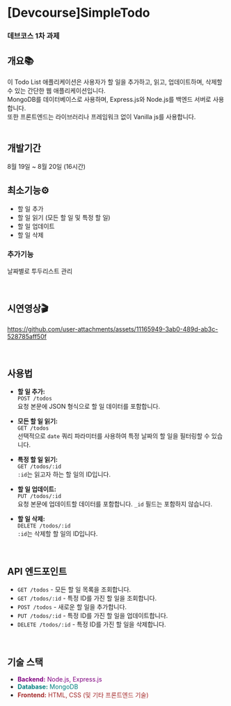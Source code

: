 # [Devcourse]SimpleTodo

<h3>데브코스 1차 과제</h3>

## 개요📚

이 Todo List 애플리케이션은 사용자가 할 일을 추가하고, 읽고, 업데이트하며, 삭제할 수 있는 간단한 웹 애플리케이션입니다. <br>
MongoDB를 데이터베이스로 사용하며, Express.js와 Node.js를 백엔드 서버로 사용합니다. <br>
또한 프론트엔드는 라이브러리나 프레임워크 없이 
Vanilla js를 사용합니다.
<br><br>

## 개발기간
8월 19일 ~ 8월 20일 (16시간)

## 최소기능⚙️

- 할 일 추가
- 할 일 읽기 (모든 할 일 및 특정 할 일)
- 할 일 업데이트
- 할 일 삭제
  
  
  
### 추가기능 
날짜별로 투두리스트 관리

<br>

## 시연영상🎬



https://github.com/user-attachments/assets/11165949-3ab0-489d-ab3c-528785aff50f



<br>

## 사용법

- **할 일 추가:**  
  `POST /todos`  
  요청 본문에 JSON 형식으로 할 일 데이터를 포함합니다.

- **모든 할 일 읽기:**  
  `GET /todos`  
  선택적으로 `date` 쿼리 파라미터를 사용하여 특정 날짜의 할 일을 필터링할 수 있습니다.

- **특정 할 일 읽기:**  
  `GET /todos/:id`  
  `:id`는 읽고자 하는 할 일의 ID입니다.

- **할 일 업데이트:**  
  `PUT /todos/:id`  
  요청 본문에 업데이트할 데이터를 포함합니다. `_id` 필드는 포함하지 않습니다.

- **할 일 삭제:**  
  `DELETE /todos/:id`  
  `:id`는 삭제할 할 일의 ID입니다.

<br>

## API 엔드포인트

- `GET /todos` - 모든 할 일 목록을 조회합니다.
- `GET /todos/:id` - 특정 ID를 가진 할 일을 조회합니다.
- `POST /todos` - 새로운 할 일을 추가합니다.
- `PUT /todos/:id` - 특정 ID를 가진 할 일을 업데이트합니다.
- `DELETE /todos/:id` - 특정 ID를 가진 할 일을 삭제합니다.

<br>

## 기술 스택

- <span style="color: purple;">**Backend:** Node.js, Express.js</span>
- <span style="color: teal;">**Database:** MongoDB</span>
- <span style="color: brown;">**Frontend:** HTML, CSS (및 기타 프론트엔드 기술)</span>

